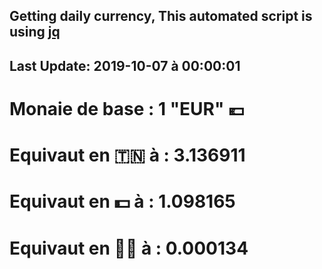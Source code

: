 ## Getting daily currency, This automated script is using [jq](https://stedolan.github.io/jq/)
## Last Update:  2019-10-07 à 00:00:01
 # Monaie de base : 1 "EUR" 💶 
 # Equivaut en 🇹🇳 à :  3.136911 
 # Equivaut en 💵 à : 1.098165
 # Equivaut en 🐱‍💻 à :  0.000134
